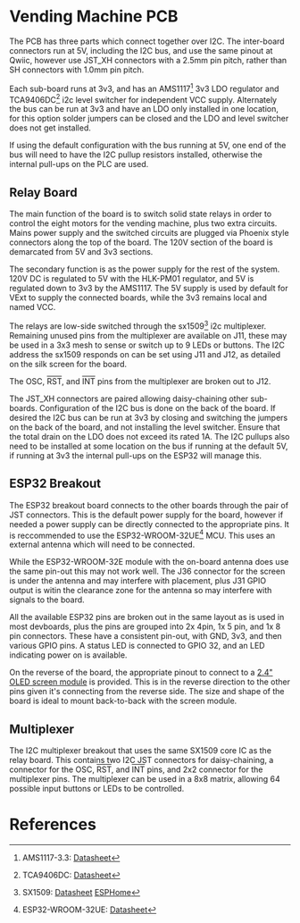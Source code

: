 
# Vending Machine PCB

The PCB has three parts which connect together over I2C. The inter-board connectors run at 5V, including the I2C bus, and use the same pinout at Qwiic, however use JST_XH connectors with a 2.5mm pin pitch, rather than SH connectors with 1.0mm pin pitch.

Each sub-board runs at 3v3, and has an AMS1117[^2] 3v3 LDO regulator and TCA9406DC[^3] i2c level switcher for independent VCC supply. Alternately the bus can be run at 3v3 and have an LDO only installed in one location, for this option solder jumpers can be closed and the LDO and level switcher does not get installed.

If using the default configuration with the bus running at 5V, one end of the bus will need to have the I2C pullup resistors installed, otherwise the internal pull-ups on the PLC are used.

## Relay Board

The main function of the board is to switch solid state relays in order to control the eight motors for the vending machine, plus two extra circuits. Mains power supply and the switched circuits are plugged via Phoenix style connectors along the top of the board. The 120V section of the board is demarcated from 5V and 3v3 sections.

The secondary function is as the power supply for the rest of the system. 120V DC is regulated to 5V with the HLK-PM01 regulator, and 5V is regulated down to 3v3 by the AMS1117. The 5V supply is used by default for VExt to supply the connected boards, while the 3v3 remains local and named VCC.

The relays are low-side switched through the sx1509[^1] i2c multiplexer. Remaining unused pins from the multiplexer are available on J11, these may be used in a 3x3 mesh to sense or switch up to 9 LEDs or buttons. The I2C address the sx1509 responds on can be set using J11 and J12, as detailed on the silk screen for the board.

The OSC, <SPAN STYLE="text-decoration:overline">RST</span>, and <SPAN STYLE="text-decoration:overline">INT</span> pins from the multiplexer are broken out to J12.

The JST_XH connectors are paired allowing daisy-chaining other sub-boards. Configuration of the I2C bus is done on the back of the board. If desired the I2C bus can be run at 3v3 by closing and switching the jumpers on the back of the board, and not installing the level switcher. Ensure that the total drain on the LDO does not exceed its rated 1A. The I2C pullups also need to be installed at some location on the bus if running at the default 5V, if running at 3v3 the internal pull-ups on the ESP32 will manage this.

## ESP32 Breakout

The ESP32 breakout board connects to the other boards through the pair of JST connectors. This is the default power supply for the board, however if needed a power supply can be directly connected to the appropriate pins. It is reccommended to use the ESP32-WROOM-32UE[^4] MCU. This uses an external antenna which will need to be connected.

While the ESP32-WROOM-32E module with the on-board antenna does use the same pin-out this may not work well. The J36 connector for the screen is under the antenna and may interfere with placement, plus J31 GPIO output is witin the clearance zone for the antenna so may interfere with signals to the board.

All the available ESP32 pins are broken out in the same layout as is used in most devboards, plus the pins are grouped into 2x 4pin, 1x 5 pin, and 1x 8 pin connectors. These have a consistent pin-out, with GND, 3v3, and then various GPIO pins. A status LED is connected to GPIO 32, and an LED indicating power on is available.

On the reverse of the board, the appropriate pinout to connect to a [2.4" OLED screen module](https://www.aliexpress.com/item/1005006100836064.html) is provided. This is in the reverse direction to the other pins given it's connecting from the reverse side. The size and shape of the board is ideal to mount back-to-back with the screen module.

## Multiplexer

The I2C multiplexer breakout that uses the same SX1509 core IC as the relay board. This contains two I2C JST connectors for daisy-chaining, a connector for the OSC, <SPAN STYLE="text-decoration:overline">RST</span>, and <SPAN STYLE="text-decoration:overline">INT</span> pins, and 2x2 connector for the multiplexer pins. The multiplexer can be used in a 8x8 matrix, allowing 64 possible input buttons or LEDs to be controlled.

# References

[^1]: SX1509:  [Datasheet](https://cdn.sparkfun.com/datasheets/BreakoutBoards/sx1509.pdf)  [ESPHome](https://esphome.io/components/sx1509.html)
[^2]: AMS1117-3.3: [Datasheet](http://www.advanced-monolithic.com/pdf/ds1117.pdf)
[^3]: TCA9406DC: [Datasheet](https://www.ti.com/lit/ds/symlink/tca9406.pdf)
[^4]: ESP32-WROOM-32UE: [Datasheet](https://www.espressif.com/sites/default/files/documentation/esp32-wroom-32e_esp32-wroom-32ue_datasheet_en.pdf)
